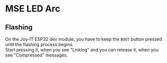 # MSE LED Arc
## Flashing
On the Joy-IT ESP32 dev module, you have to keep the `BOOT` button pressed until the flashing process begins.  
Start pressing it, when you see "Linking" and you can release it, when you see "Compressed" messages.